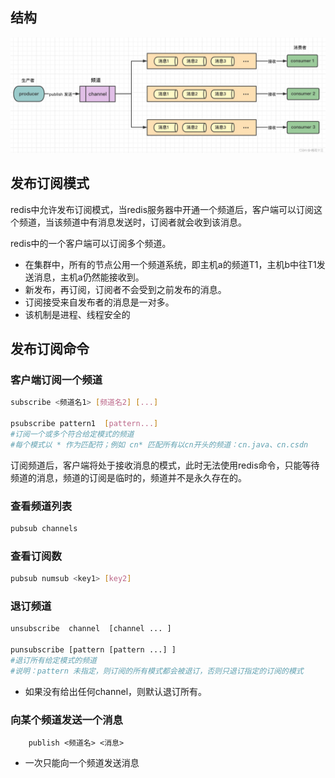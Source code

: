 ## 结构

![](./image/sub.png)

## 发布订阅模式

redis中允许发布订阅模式，当redis服务器中开通一个频道后，客户端可以订阅这个频道，当该频道中有消息发送时，订阅者就会收到该消息。

redis中的一个客户端可以订阅多个频道。

* 在集群中，所有的节点公用一个频道系统，即主机a的频道T1，主机b中往T1发送消息，主机a仍然能接收到。
* 新发布，再订阅，订阅者不会受到之前发布的消息。
* 订阅接受来自发布者的消息是一对多。
* 该机制是进程、线程安全的

## 发布订阅命令
### 客户端订阅一个频道

```    bash
subscribe <频道名1> [频道名2] [...]

psubscribe pattern1  [pattern...]
#订阅一个或多个符合给定模式的频道
#每个模式以 * 作为匹配符；例如 cn* 匹配所有以cn开头的频道：cn.java、cn.csdn
```

订阅频道后，客户端将处于接收消息的模式，此时无法使用redis命令，只能等待频道的消息，频道的订阅是临时的，频道并不是永久存在的。

### 查看频道列表

```bash
pubsub channels
```

### 查看订阅数

```bash
pubsub numsub <key1> [key2]
```

### 退订频道

```bash
unsubscribe  channel  [channel ... ]

punsubscribe [pattern [pattern ...] ] 
#退订所有给定模式的频道
#说明：pattern 未指定，则订阅的所有模式都会被退订，否则只退订指定的订阅的模式
```

* 如果没有给出任何channel，则默认退订所有。

### 向某个频道发送一个消息

```
    publish <频道名> <消息>
```

* 一次只能向一个频道发送消息



